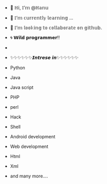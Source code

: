 - 💎 ℍ𝕚, 𝕀’𝕞 @ℍ𝕒𝕟𝕦
- 🎀 𝕀’𝕞 𝕔𝕦𝕣𝕣𝕖𝕟𝕥𝕝𝕪 𝕝𝕖𝕒𝕣𝕟𝕚𝕟𝕘 ...
- 🎁 𝕀’𝕞 𝕝𝕠𝕠𝕜𝕚𝕟𝕘 𝕥𝕠 𝕔𝕠𝕝𝕝𝕒𝕓𝕠𝕣𝕒𝕥𝕖 𝕠𝕟 𝕘𝕚𝕥𝕙𝕦𝕓.
- 🌀 𝗪𝗶𝗹𝗱 𝗽𝗿𝗼𝗴𝗿𝗮𝗺𝗺𝗲𝗿‼


-
- ✨✨✨✨✨✨𝙄𝙣𝙩𝙧𝙚𝙨𝙚 𝙞𝙣✨✨✨✨✨✨
 
- Python
- Java
- Java script
- PHP
- perl
- Hack 
- Shell
- Android development
- Web development
- Html
- Xml 
- and many more....


<!---
HorridHanu/HorridHanu is a ✨ special ✨ repository because its `README.md` (this file) appears on your GitHub profile.
You can click the Preview link to take a look at your changes.
--->

